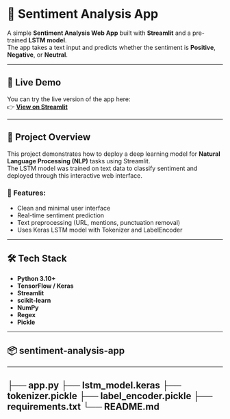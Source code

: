 # 💬 Sentiment Analysis App

A simple **Sentiment Analysis Web App** built with **Streamlit** and a pre-trained **LSTM model**.  
The app takes a text input and predicts whether the sentiment is **Positive**, **Negative**, or **Neutral**.

---

## 🚀 Live Demo
You can try the live version of the app here:  
👉 [**View on Streamlit**](https://sentiment-analysis-project-0.streamlit.app/)  

---

## 🧠 Project Overview
This project demonstrates how to deploy a deep learning model for **Natural Language Processing (NLP)** tasks using Streamlit.  
The LSTM model was trained on text data to classify sentiment and deployed through this interactive web interface.

### 🔹 Features:
- Clean and minimal user interface  
- Real-time sentiment prediction  
- Text preprocessing (URL, mentions, punctuation removal)  
- Uses Keras LSTM model with Tokenizer and LabelEncoder  

---

## 🛠️ Tech Stack
- **Python 3.10+**
- **TensorFlow / Keras**
- **Streamlit**
- **scikit-learn**
- **NumPy**
- **Regex**
- **Pickle**

---

## 📦 sentiment-analysis-app

---
├── app.py
├── lstm_model.keras
├── tokenizer.pickle
├── label_encoder.pickle
├── requirements.txt
└── README.md
---
